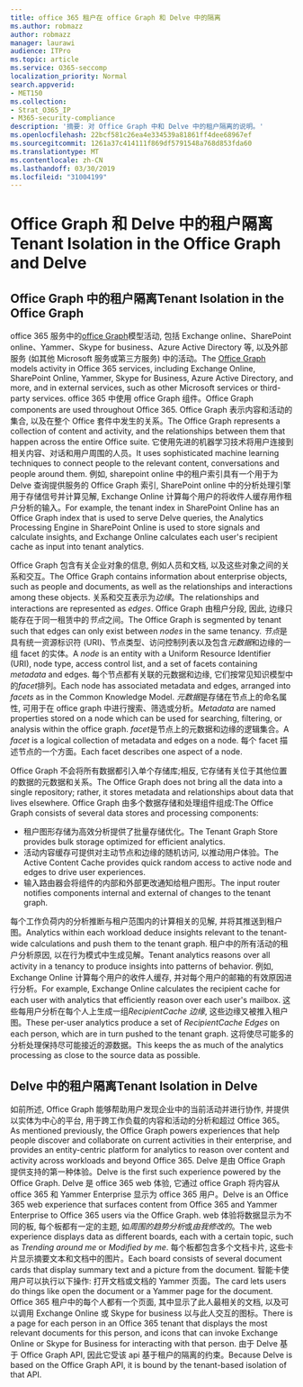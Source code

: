 ```yaml
---
title: office 365 租户在 office Graph 和 Delve 中的隔离
ms.author: robmazz
author: robmazz
manager: laurawi
audience: ITPro
ms.topic: article
ms.service: O365-seccomp
localization_priority: Normal
search.appverid:
- MET150
ms.collection:
- Strat_O365_IP
- M365-security-compliance
description: '摘要: 对 Office Graph 中和 Delve 中的租户隔离的说明。'
ms.openlocfilehash: 22bcf581c26ea4e334539a81861ff4dee68967ef
ms.sourcegitcommit: 1261a37c414111f869df5791548a768d853fda60
ms.translationtype: MT
ms.contentlocale: zh-CN
ms.lasthandoff: 03/30/2019
ms.locfileid: "31004199"
---
```

# <a name="tenant-isolation-in-the-office-graph-and-delve"></a><span data-ttu-id="fcbb5-103">Office Graph 和 Delve 中的租户隔离</span><span class="sxs-lookup"><span data-stu-id="fcbb5-103">Tenant Isolation in the Office Graph and Delve</span></span>

## <a name="tenant-isolation-in-the-office-graph"></a><span data-ttu-id="fcbb5-104">Office Graph 中的租户隔离</span><span class="sxs-lookup"><span data-stu-id="fcbb5-104">Tenant Isolation in the Office Graph</span></span>
<span data-ttu-id="fcbb5-105">office 365 服务中的[office Graph](https://dev.office.com/officegraph)模型活动, 包括 Exchange online、SharePoint online、Yammer、Skype for business、Azure Active Directory 等, 以及外部服务 (如其他 Microsoft 服务或第三方服务) 中的活动。</span><span class="sxs-lookup"><span data-stu-id="fcbb5-105">The [Office Graph](https://dev.office.com/officegraph) models activity in Office 365 services, including Exchange Online, SharePoint Online, Yammer, Skype for Business, Azure Active Directory, and more, and in external services, such as other Microsoft services or third-party services.</span></span> <span data-ttu-id="fcbb5-106">office 365 中使用 office Graph 组件。</span><span class="sxs-lookup"><span data-stu-id="fcbb5-106">Office Graph components are used throughout Office 365.</span></span> <span data-ttu-id="fcbb5-107">Office Graph 表示内容和活动的集合, 以及在整个 Office 套件中发生的关系。</span><span class="sxs-lookup"><span data-stu-id="fcbb5-107">The Office Graph represents a collection of content and activity, and the relationships between them that happen across the entire Office suite.</span></span> <span data-ttu-id="fcbb5-108">它使用先进的机器学习技术将用户连接到相关内容、对话和用户周围的人员。</span><span class="sxs-lookup"><span data-stu-id="fcbb5-108">It uses sophisticated machine learning techniques to connect people to the relevant content, conversations and people around them.</span></span> <span data-ttu-id="fcbb5-109">例如, sharepoint online 中的租户索引具有一个用于为 Delve 查询提供服务的 Office Graph 索引, SharePoint online 中的分析处理引擎用于存储信号并计算见解, Exchange Online 计算每个用户的将收件人缓存用作租户分析的输入。</span><span class="sxs-lookup"><span data-stu-id="fcbb5-109">For example, the tenant index in SharePoint Online has an Office Graph index that is used to serve Delve queries, the Analytics Processing Engine in SharePoint Online is used to store signals and calculate insights, and Exchange Online calculates each user's recipient cache as input into tenant analytics.</span></span>

<span data-ttu-id="fcbb5-110">Office Graph 包含有关企业对象的信息, 例如人员和文档, 以及这些对象之间的关系和交互。</span><span class="sxs-lookup"><span data-stu-id="fcbb5-110">The Office Graph contains information about enterprise objects, such as people and documents, as well as the relationships and interactions among these objects.</span></span> <span data-ttu-id="fcbb5-111">关系和交互表示为*边缘*。</span><span class="sxs-lookup"><span data-stu-id="fcbb5-111">The relationships and interactions are represented as *edges*.</span></span> <span data-ttu-id="fcbb5-112">Office Graph 由租户分段, 因此, 边缘只能存在于同一租赁中的*节点*之间。</span><span class="sxs-lookup"><span data-stu-id="fcbb5-112">The Office Graph is segmented by tenant such that edges can only exist between *nodes* in the same tenancy.</span></span> <span data-ttu-id="fcbb5-113">*节点*是具有统一资源标识符 (URI)、节点类型、访问控制列表以及包含*元数据*和边缘的一组 facet 的实体。</span><span class="sxs-lookup"><span data-stu-id="fcbb5-113">A *node* is an entity with a Uniform Resource Identifier (URI), node type, access control list, and a set of facets containing *metadata* and edges.</span></span> <span data-ttu-id="fcbb5-114">每个节点都有关联的元数据和边缘, 它们按常见知识模型中的*facet*排列。</span><span class="sxs-lookup"><span data-stu-id="fcbb5-114">Each node has associated metadata and edges, arranged into *facets* as in the Common Knowledge Model.</span></span> <span data-ttu-id="fcbb5-115">*元数据*是存储在节点上的命名属性, 可用于在 office graph 中进行搜索、筛选或分析。</span><span class="sxs-lookup"><span data-stu-id="fcbb5-115">*Metadata* are named properties stored on a node which can be used for searching, filtering, or analysis within the office graph.</span></span> <span data-ttu-id="fcbb5-116">*facet*是节点上的元数据和边缘的逻辑集合。</span><span class="sxs-lookup"><span data-stu-id="fcbb5-116">A *facet* is a logical collection of metadata and edges on a node.</span></span> <span data-ttu-id="fcbb5-117">每个 facet 描述节点的一个方面。</span><span class="sxs-lookup"><span data-stu-id="fcbb5-117">Each facet describes one aspect of a node.</span></span> 

<span data-ttu-id="fcbb5-118">Office Graph 不会将所有数据都引入单个存储库;相反, 它存储有关位于其他位置的数据的元数据和关系。</span><span class="sxs-lookup"><span data-stu-id="fcbb5-118">The Office Graph does not bring all the data into a single repository; rather, it stores metadata and relationships about data that lives elsewhere.</span></span> <span data-ttu-id="fcbb5-119">Office Graph 由多个数据存储和处理组件组成:</span><span class="sxs-lookup"><span data-stu-id="fcbb5-119">The Office Graph consists of several data stores and processing components:</span></span>
- <span data-ttu-id="fcbb5-120">租户图形存储为高效分析提供了批量存储优化。</span><span class="sxs-lookup"><span data-stu-id="fcbb5-120">The Tenant Graph Store provides bulk storage optimized for efficient analytics.</span></span>
- <span data-ttu-id="fcbb5-121">活动内容缓存可提供对主动节点和边缘的随机访问, 以推动用户体验。</span><span class="sxs-lookup"><span data-stu-id="fcbb5-121">The Active Content Cache provides quick random access to active node and edges to drive user experiences.</span></span>
- <span data-ttu-id="fcbb5-122">输入路由器会将组件的内部和外部更改通知给租户图形。</span><span class="sxs-lookup"><span data-stu-id="fcbb5-122">The input router notifies components internal and external of changes to the tenant graph.</span></span>

<span data-ttu-id="fcbb5-123">每个工作负荷内的分析推断与租户范围内的计算相关的见解, 并将其推送到租户图。</span><span class="sxs-lookup"><span data-stu-id="fcbb5-123">Analytics within each workload deduce insights relevant to the tenant-wide calculations and push them to the tenant graph.</span></span> <span data-ttu-id="fcbb5-124">租户中的所有活动的租户分析原因, 以在行为模式中生成见解。</span><span class="sxs-lookup"><span data-stu-id="fcbb5-124">Tenant analytics reasons over all activity in a tenancy to produce insights into patterns of behavior.</span></span> <span data-ttu-id="fcbb5-125">例如, Exchange Online 计算每个用户的收件人缓存, 并对每个用户的邮箱的有效原因进行分析。</span><span class="sxs-lookup"><span data-stu-id="fcbb5-125">For example, Exchange Online calculates the recipient cache for each user with analytics that efficiently reason over each user's mailbox.</span></span> <span data-ttu-id="fcbb5-126">这些每用户分析在每个人上生成一组*RecipientCache 边缘*, 这些边缘又被推入租户图。</span><span class="sxs-lookup"><span data-stu-id="fcbb5-126">These per-user analytics produce a set of *RecipientCache Edges* on each person, which are in turn pushed to the tenant graph.</span></span> <span data-ttu-id="fcbb5-127">这将使尽可能多的分析处理保持尽可能接近的源数据。</span><span class="sxs-lookup"><span data-stu-id="fcbb5-127">This keeps the as much of the analytics processing as close to the source data as possible.</span></span>

## <a name="tenant-isolation-in-delve"></a><span data-ttu-id="fcbb5-128">Delve 中的租户隔离</span><span class="sxs-lookup"><span data-stu-id="fcbb5-128">Tenant Isolation in Delve</span></span>
<span data-ttu-id="fcbb5-129">如前所述, Office Graph 能够帮助用户发现企业中的当前活动并进行协作, 并提供以实体为中心的平台, 用于跨工作负载的内容和活动的分析和超过 Office 365。</span><span class="sxs-lookup"><span data-stu-id="fcbb5-129">As mentioned previously, the Office Graph powers experiences that help people discover and collaborate on current activities in their enterprise, and provides an entity-centric platform for analytics to reason over content and activity across workloads and beyond Office 365.</span></span> <span data-ttu-id="fcbb5-130">Delve 是由 Office Graph 提供支持的第一种体验。</span><span class="sxs-lookup"><span data-stu-id="fcbb5-130">Delve is the first such experience powered by the Office Graph.</span></span>
<span data-ttu-id="fcbb5-131">Delve 是 office 365 web 体验, 它通过 office Graph 将内容从 office 365 和 Yammer Enterprise 显示为 office 365 用户。</span><span class="sxs-lookup"><span data-stu-id="fcbb5-131">Delve is an Office 365 web experience that surfaces content from Office 365 and Yammer Enterprise to Office 365 users via the Office Graph.</span></span> <span data-ttu-id="fcbb5-132">web 体验将数据显示为不同的板, 每个板都有一定的主题, 如*周围的趋势分析*或*由我修改的*。</span><span class="sxs-lookup"><span data-stu-id="fcbb5-132">The web experience displays data as different boards, each with a certain topic, such as *Trending around me* or *Modified by me*.</span></span> <span data-ttu-id="fcbb5-133">每个板都包含多个文档卡片, 这些卡片显示摘要文本和文档中的图片。</span><span class="sxs-lookup"><span data-stu-id="fcbb5-133">Each board consists of several document cards that display summary text and a picture from the document.</span></span> <span data-ttu-id="fcbb5-134">智能卡使用户可以执行以下操作: 打开文档或文档的 Yammer 页面。</span><span class="sxs-lookup"><span data-stu-id="fcbb5-134">The card lets users do things like open the document or a Yammer page for the document.</span></span> <span data-ttu-id="fcbb5-135">Office 365 租户中的每个人都有一个页面, 其中显示了此人最相关的文档, 以及可以调用 Exchange Online 或 Skype for business 以与此人交互的图标。</span><span class="sxs-lookup"><span data-stu-id="fcbb5-135">There is a page for each person in an Office 365 tenant that displays the most relevant documents for this person, and icons that can invoke Exchange Online or Skype for Business for interacting with that person.</span></span> <span data-ttu-id="fcbb5-136">由于 Delve 基于 Office Graph API, 因此它受该 api 基于租户的隔离的约束。</span><span class="sxs-lookup"><span data-stu-id="fcbb5-136">Because Delve is based on the Office Graph API, it is bound by the tenant-based isolation of that API.</span></span>